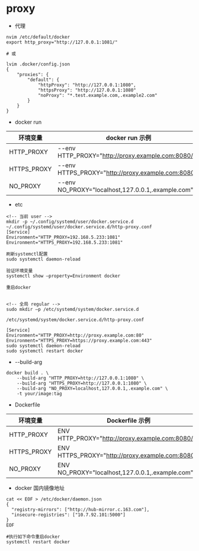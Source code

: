 # proxy

- 代理
```shell
nvim /etc/default/docker 
export http_proxy="http://127.0.0.1:1081/" 

# 或

lvim .docker/config.json
{
    "proxies": {
        "default": {
            "httpProxy": "http://127.0.0.1:1080",
            "httpsProxy": "http://127.0.0.1:1080"
            "noProxy": "*.test.example.com,.example2.com" 
        }
    }
}
```

- docker run

|环境变量|docker run 示例|
|---|---|
|HTTP_PROXY|--env HTTP_PROXY="http://proxy.example.com:8080/"|
|HTTPS_PROXY|--env HTTPS_PROXY="http://proxy.example.com:8080/"|
|NO_PROXY|--env NO_PROXY="localhost,127.0.0.1,.example.com"|

- etc
```shell
<!-- 当前 user -->
mkdir -p ~/.config/systemd/user/docker.service.d 
~/.config/systemd/user/docker.service.d/http-proxy.conf 
[Service] 
Environment="HTTP_PROXY=192.168.5.233:1081" 
Environment="HTTPS_PROXY=192.168.5.233:1081" 

刷新systemctl配置 
sudo systemctl daemon-reload 

验证环境变量 
systemctl show —property=Environment docker 

重启docker 


<!-- 全局 regular -->
sudo mkdir –p /etc/systemd/system/docker.service.d 

/etc/systemd/system/docker.service.d/http-proxy.conf 

[Service] 
Environment="HTTP_PROXY=http://proxy.example.com:80" 
Environment="HTTPS_PROXY=https://proxy.example.com:443" 
sudo systemctl daemon-reload
sudo systemctl restart docker
```

- --build-arg
```shell
docker build . \
    --build-arg "HTTP_PROXY=http://127.0.0.1:1080" \
    --build-arg "HTTPS_PROXY=http://127.0.0.1:1080" \
    --build-arg "NO_PROXY=localhost,127.0.0.1,.example.com" \
    -t your/image:tag
```


- Dockerfile

|环境变量|Dockerfile 示例|
|---|---|
|HTTP_PROXY|ENV HTTP_PROXY="http://proxy.example.com:8080/"|
|HTTPS_PROXY|ENV HTTPS_PROXY="http://proxy.example.com:8080/"|
|NO_PROXY|ENV NO_PROXY="localhost,127.0.0.1,.example.com"|

- docker 国内镜像地址
```shell
cat << EOF > /etc/docker/daemon.json 
{ 
  "registry-mirrors": ["http://hub-mirror.c.163.com"], 
  "insecure-registries": ["10.7.92.101:5000"] 
} 
EOF 

#执行如下命令重启docker 
systemctl restart docker 
```

